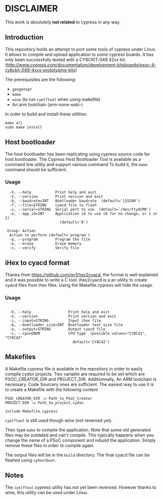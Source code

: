 
# DISCLAIMER

This work is absolutely **not related** to cypress in any way.

## Introduction

This repository holds an attempt to port some tools of cypress under Linux.
It allows to compile and upload application to some cypress boards.
It has only been successfully tested with a CY8CKIT-049 42xx kit.
(http://www.cypress.com/documentation/development-kitsboards/psoc-4-cy8ckit-049-4xxx-prototyping-kits)

The prerequisites are the following:
   - `gengetopt`
   - `make`
   - `wine` (to run `cyelftool` when using makefile)
   - An arm toolchain (arm-none-eabi-)

In order to build and install these utilities:

```
make all
sudo make install
```

## Host bootloader

The host bootloader has been replicating using cypress source code for host bootloader.
The Cypress Host Bootloader Tool is available as a command line utility and support various command
To build it, the `make` command should be sufficient.

### Usage

```
  -h, --help           Print help and exit
  -V, --version        Print version and exit
  -b, --baudrate=INT   Bootloader baudrate  (default=`115200')
  -f, --file=STRING    cyacd file to flash
  -s, --serial=STRING  Serial port to use  (default=`/dev/ttyACM0')
  -a, --app_id=INT     Application id to use (0 for no change, or 1 or 2)
                         (default=`0')

 Group: Action
  Action to perform (default=`program`)
  -p, --program        Program the file
  -e, --erase          Erase memory
  -v, --verify         Verify file
```

## iHex to cyacd format

Thanks from https://github.com/gv1/hex2cyacd, the format is well explained and it was possible to write a C tool.
ihex2cyacd is a an utility to create cyacd files from ihex files.
Using the Makefile.cypress will hide the usage.

### Usage

```

  -h, --help                 Print help and exit
  -V, --version              Print version and exit
  -i, --input=STRING         Input ihex file
  -b, --bootloader_size=INT  Bootloader text size file
  -o, --output=STRING        Output cyacd file
  -c, --cpu=ENUM             CPU type  (possible values="CY8C41", "CY8C42"
                               default=`CY8C42')
```

## Makefiles

A Makefile.cypress file is available in the repository in order to easily compile cydsn projects.
Two variable are required to be set which are PSOC_CREATOR_DIR and PROJECT_DIR.
Additionnally, An ARM toolchain is necessary. Code Sourcery ones are sufficient.
The easiest way to use it is to create a Makefile with the following content

```
PSOC_CREATOR_DIR := Path_to_PSoC_Creator
PROJECT_DIR := Path_to_project.cydsn

include Makefile.cypress

```
`cyelftool` is still used though wine (not reversed yet).

Then type `make` to compile the application.
Note that some old generated files may be outdated and can't compile.
This typically happens when you change the name of a PSoC component and rebuild the application.
Simply remove these files in order to compile again.

The output files will be in the `build` directory.
The final cyacd file can be flashed using `cyhostboot`.


## Notes

The `cyelftool` cypress utility has not yet been reversed.
However thanks to wine, this utility can be used under Linux.
